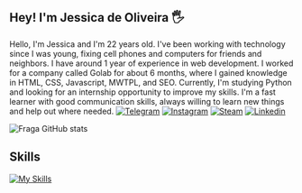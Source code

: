## Hey! I'm Jessica de Oliveira 🖐️

Hello, I'm Jessica and I'm 22 years old. I've been working with technology since I was young, fixing cell phones and computers for friends and neighbors. I have around 1 year of experience in web development. I worked for a company called Golab for about 6 months, where I gained knowledge in HTML, CSS, Javascript, MWTPL, and SEO. Currently, I'm studying Python and looking for an internship opportunity to improve my skills. I'm a fast learner with good communication skills, always willing to learn new things and help out where needed.
[![Telegram](https://img.shields.io/badge/Telegram-2CA5E0?style=for-the-badge&logo=telegram&logoColor=white)](https://t.me/jessicaakemi)
[![Instagram](https://img.shields.io/badge/Instagram-E4405F?style=for-the-badge&logo=instagram&logoColor=white)](https://www.instagram.com/eaijessicao/)
[![Steam](https://img.shields.io/badge/Steam-000000?style=for-the-badge&logo=steam&logoColor=white)](https://steamcommunity.com/id/Jessicaakemi)
[![Linkedin](https://img.shields.io/badge/LinkedIn-0077B5?style=for-the-badge&logo=linkedin&logoColor=white)](https://www.linkedin.com/in/j%C3%A9ssica-de-oliveira-76374a25a/)

![Fraga GitHub stats](https://github-readme-stats.vercel.app/api?username=eaijessicao&show_icons=true&theme=dracula&count_private=true)

## Skills


  [![My Skills](https://skills.thijs.gg/icons?i=js,html,css,php,python,mysql,seo)](https://skills.thijs.gg)
          


